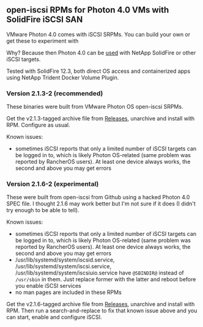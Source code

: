 ## open-iscsi RPMs for Photon 4.0 VMs with SolidFire iSCSI SAN

VMware Photon 4.0 comes with iSCSI SRPMs. You can build your own or get these to experiment with
 
Why? Because then Photon 4.0 can be [used](https://scaleoutsean.github.io/2022/03/11/vmware-photon-iscsi-solidfire.html) with NetApp SolidFire or other iSCSI targets.

Tested with SolidFire 12.3, both direct OS access and containerized apps using NetApp Trident Docker Volume Plugin.

### Version 2.1.3-2 (recommended)

These binaries were built from VMware Photon OS open-iscsi SRPMs.

Get the v2.1.3-tagged archive file from [Releases](https://github.com/scaleoutsean/photon-solidfire/tags), unarchive and install with RPM. Configure as usual.

Known issues:

- sometimes iSCSI reports that only a limited number of iSCSI targets can be logged in to, which is likely Photon OS-related (same problem was reported by RancherOS users). At least one device always works, the second and above you may get errors

### Version 2.1.6-2 (experimental)

These were built from open-iscsi from Github using a hacked Photon 4.0 SPEC file. I thought 2.1.6 may work better but I'm not sure if it does (I didn't try enough to be able to tell).

Known issues:

- sometimes iSCSI reports that only a limited number of iSCSI targets can be logged in to, which is likely Photon OS-related (same problem was reported by RancherOS users). At least one device always works, the second and above you may get errors
- /usr/lib/systemd/system/iscsid.service, /usr/lib/systemd/system/iscsi.service, /usr/lib/systemd/system/iscsiuio.service have `@SBINDIR@` instead of `/usr/sbin` in them. Just replace former with the latter and reboot before you enable iSCSI services
- no man pages are included in these RPMs

Get the v2.1.6-tagged archive file from [Releases](https://github.com/scaleoutsean/photon-solidfire/tags), unarchive and install with RPM. Then run a search-and-replace to fix that known issue above and you can start, enable and configure iSCSI.


